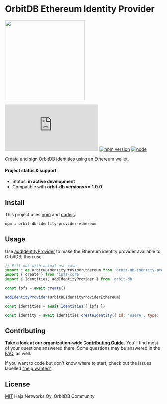 # OrbitDB Ethereum Identity Provider

<p align="left">
  <img src="images/orbit_db_logo_color.png" width="256" />
</p>

[![Matrix](https://img.shields.io/matrix/orbit-db:matrix.org?label=chat%20on%20matrix)](https://app.element.io/#/room/#orbit-db:matrix.org) [![npm version](https://badge.fury.io/js/orbit-db.svg)](https://www.npmjs.com/package/orbit-db) [![node](https://img.shields.io/node/v/orbit-db.svg)](https://www.npmjs.com/package/orbit-db-identity-provider-ethereum)

Create and sign OrbitDB identities using an Ethereum wallet.

#### Project status & support

* Status: **in active development**
* Compatible with **orbit-db versions >= 1.0.0**

## Install

This project uses [npm](http://npmjs.com/) and [nodejs](https://nodejs.org/).

```sh
npm i orbit-db-identity-provider-ethereum
```

## Usage

Use [addIdentityProvider](https://api.orbitdb.org/) to make the Ethereum identity provider available to OrbitDB, then use 

```js
// Fill out with actual use case
import * as OrbitDBIdentityProviderEthereum from 'orbit-db-identity-provider-ethereum'
import { create } from 'ipfs-core'
import { Identities, addIdentityProvider } from 'orbit-db'

const ipfs = await create()

addIdentityProvider(OrbitDBIdentityProviderEthereum)

const identities = await Identities({ ipfs })

const identity = await identities.createIdentity({ id: 'userA', type: 'ethereum' }) // you can now use this with when opening OrbitDB databases.
```

## Contributing

**Take a look at our organization-wide [Contributing Guide](https://github.com/orbitdb/welcome/blob/master/contributing.md).** You'll find most of your questions answered there. Some questions may be answered in the [FAQ](FAQ.md), as well.

If you want to code but don't know where to start, check out the issues labelled ["help wanted"](https://github.com/orbitdb/orbit-db/issues?q=is%3Aopen+is%3Aissue+label%3A%22help+wanted%22+sort%3Areactions-%2B1-desc).

## License

[MIT](LICENSE) Haja Networks Oy, OrbitDB Community